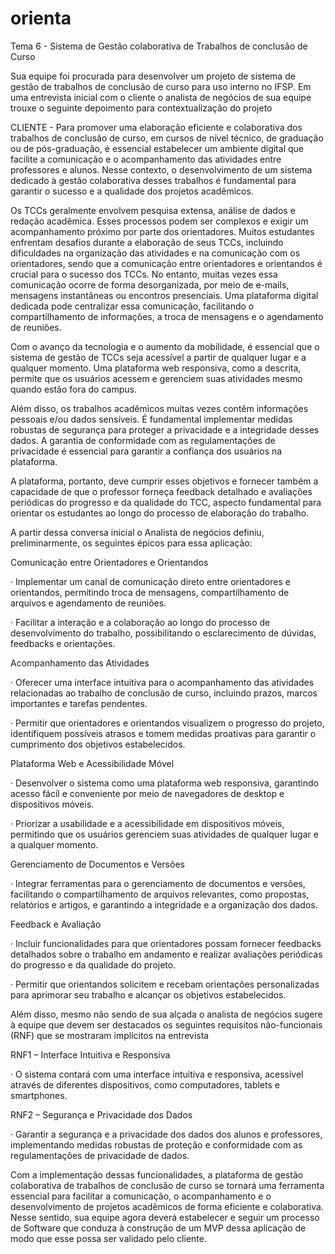 # orienta
Tema 6 - Sistema de Gestão colaborativa de Trabalhos de conclusão de Curso

Sua equipe foi procurada para desenvolver um projeto de sistema de gestão de trabalhos de conclusão de curso para uso interno no IFSP. Em uma entrevista inicial com o cliente o analista de negócios de sua equipe trouxe o seguinte depoimento para contextualização do projeto

CLIENTE - Para promover uma elaboração eficiente e colaborativa dos trabalhos de conclusão de curso, em cursos de nível técnico, de graduação ou de pós-graduação, é essencial estabelecer um ambiente digital que facilite a comunicação e o acompanhamento das atividades entre professores e alunos. Nesse contexto, o desenvolvimento de um sistema dedicado à gestão colaborativa desses trabalhos é fundamental para garantir o sucesso e a qualidade dos projetos acadêmicos.

Os TCCs geralmente envolvem pesquisa extensa, análise de dados e redação acadêmica. Esses processos podem ser complexos e exigir um acompanhamento próximo por parte dos orientadores. Muitos estudantes enfrentam desafios durante a elaboração de seus TCCs, incluindo dificuldades na organização das atividades e na comunicação com os orientadores, sendo que a comunicação entre orientadores e orientandos é crucial para o sucesso dos TCCs. No entanto, muitas vezes essa comunicação ocorre de forma desorganizada, por meio de e-mails, mensagens instantâneas ou encontros presenciais. Uma plataforma digital dedicada pode centralizar essa comunicação, facilitando o compartilhamento de informações, a troca de mensagens e o agendamento de reuniões.

Com o avanço da tecnologia e o aumento da mobilidade, é essencial que o sistema de gestão de TCCs seja acessível a partir de qualquer lugar e a qualquer momento. Uma plataforma web responsiva, como a descrita, permite que os usuários acessem e gerenciem suas atividades mesmo quando estão fora do campus.

Além disso, os trabalhos acadêmicos muitas vezes contêm informações pessoais e/ou dados sensíveis. É fundamental implementar medidas robustas de segurança para proteger a privacidade e a integridade desses dados. A garantia de conformidade com as regulamentações de privacidade é essencial para garantir a confiança dos usuários na plataforma.

A plataforma, portanto, deve cumprir esses objetivos e fornecer também a capacidade de que o professor forneça feedback detalhado e avaliações periódicas do progresso e da qualidade do TCC, aspecto fundamental para orientar os estudantes ao longo do processo de elaboração do trabalho.

A partir dessa conversa inicial o Analista de negócios definiu, preliminarmente, os seguintes épicos para essa aplicação:

Comunicação entre Orientadores e Orientandos

·         Implementar um canal de comunicação direto entre orientadores e orientandos, permitindo troca de mensagens, compartilhamento de arquivos e agendamento de reuniões.

·         Facilitar a interação e a colaboração ao longo do processo de desenvolvimento do trabalho, possibilitando o esclarecimento de dúvidas, feedbacks e orientações.

Acompanhamento das Atividades

·         Oferecer uma interface intuitiva para o acompanhamento das atividades relacionadas ao trabalho de conclusão de curso, incluindo prazos, marcos importantes e tarefas pendentes.

·         Permitir que orientadores e orientandos visualizem o progresso do projeto, identifiquem possíveis atrasos e tomem medidas proativas para garantir o cumprimento dos objetivos estabelecidos.

Plataforma Web e Acessibilidade Móvel

·         Desenvolver o sistema como uma plataforma web responsiva, garantindo acesso fácil e conveniente por meio de navegadores de desktop e dispositivos móveis.

·         Priorizar a usabilidade e a acessibilidade em dispositivos móveis, permitindo que os usuários gerenciem suas atividades de qualquer lugar e a qualquer momento.

Gerenciamento de Documentos e Versões

·         Integrar ferramentas para o gerenciamento de documentos e versões, facilitando o compartilhamento de arquivos relevantes, como propostas, relatórios e artigos, e garantindo a integridade e a organização dos dados.

Feedback e Avaliação

·         Incluir funcionalidades para que orientadores possam fornecer feedbacks detalhados sobre o trabalho em andamento e realizar avaliações periódicas do progresso e da qualidade do projeto.

·         Permitir que orientandos solicitem e recebam orientações personalizadas para aprimorar seu trabalho e alcançar os objetivos estabelecidos.

Além disso, mesmo não sendo de sua alçada o analista de negócios sugere à equipe que devem ser destacados os seguintes requisitos não-funcionais (RNF) que se mostraram implícitos na entrevista

RNF1 – Interface Intuitiva e Responsiva

·         O sistema contará com uma interface intuitiva e responsiva, acessível através de diferentes dispositivos, como computadores, tablets e smartphones.

RNF2 – Segurança e Privacidade dos Dados

·         Garantir a segurança e a privacidade dos dados dos alunos e professores, implementando medidas robustas de proteção e conformidade com as regulamentações de privacidade de dados.

Com a implementação dessas funcionalidades, a plataforma de gestão colaborativa de trabalhos de conclusão de curso se tornará uma ferramenta essencial para facilitar a comunicação, o acompanhamento e o desenvolvimento de projetos acadêmicos de forma eficiente e colaborativa. Nesse sentido, sua equipe agora deverá estabelecer e seguir um processo de Software que conduza à construção de um MVP dessa aplicação de modo que esse possa ser validado pelo cliente.
